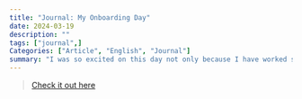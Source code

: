 ```yaml
---
title: "Journal: My Onboarding Day"
date: 2024-03-19
description: ""
tags: ["journal",]
Categories: ["Article", "English", "Journal"]
summary: "I was so excited on this day not only because I have worked so hard to secure this job and I am looking forward to it so much, but also because it marks the start of my new identity as a professional in Canada and the beginning of my new journey full of expectations."
---
```



> [Check it out here](https://medium.com/@petitmi001/my-onboarding-day-3e1d4e6720f3)

